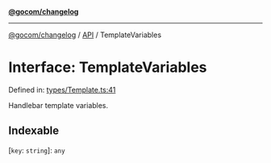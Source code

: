 [**@gocom/changelog**](../README.md)

***

[@gocom/changelog](../README.md) / [API](../Public/API.md) / TemplateVariables

# Interface: TemplateVariables

Defined in: [types/Template.ts:41](https://github.com/gocom/changelog/blob/fe56088accc93f0c9f2d904b16015f9182243960/src/types/Template.ts#L41)

Handlebar template variables.

## Indexable

\[`key`: `string`\]: `any`
